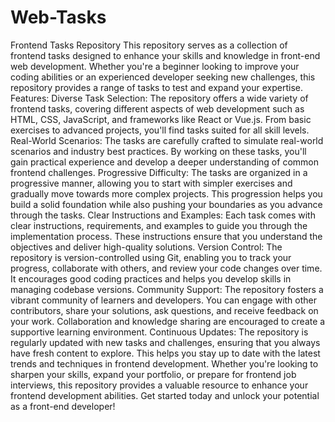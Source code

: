 # Web-Tasks
 Frontend Tasks Repository  This repository serves as a collection of frontend tasks designed to enhance your skills and knowledge in front-end web development. Whether you're a beginner looking to improve your coding abilities or an experienced developer seeking new challenges, this repository provides a range of tasks to test and expand your expertise.  Features:  Diverse Task Selection: The repository offers a wide variety of frontend tasks, covering different aspects of web development such as HTML, CSS, JavaScript, and frameworks like React or Vue.js. From basic exercises to advanced projects, you'll find tasks suited for all skill levels.  Real-World Scenarios: The tasks are carefully crafted to simulate real-world scenarios and industry best practices. By working on these tasks, you'll gain practical experience and develop a deeper understanding of common frontend challenges.  Progressive Difficulty: The tasks are organized in a progressive manner, allowing you to start with simpler exercises and gradually move towards more complex projects. This progression helps you build a solid foundation while also pushing your boundaries as you advance through the tasks.  Clear Instructions and Examples: Each task comes with clear instructions, requirements, and examples to guide you through the implementation process. These instructions ensure that you understand the objectives and deliver high-quality solutions.  Version Control: The repository is version-controlled using Git, enabling you to track your progress, collaborate with others, and review your code changes over time. It encourages good coding practices and helps you develop skills in managing codebase versions.  Community Support: The repository fosters a vibrant community of learners and developers. You can engage with other contributors, share your solutions, ask questions, and receive feedback on your work. Collaboration and knowledge sharing are encouraged to create a supportive learning environment.  Continuous Updates: The repository is regularly updated with new tasks and challenges, ensuring that you always have fresh content to explore. This helps you stay up to date with the latest trends and techniques in frontend development.  Whether you're looking to sharpen your skills, expand your portfolio, or prepare for frontend job interviews, this repository provides a valuable resource to enhance your frontend development abilities. Get started today and unlock your potential as a front-end developer!
